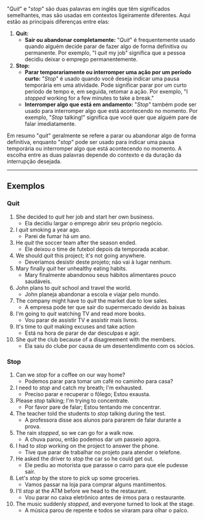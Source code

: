 "*Quit*" e "*stop*" são duas palavras em inglês que têm significados semelhantes, mas são usadas em contextos ligeiramente diferentes. Aqui estão as principais diferenças entre elas:

1. **Quit:**
	- **Sair ou abandonar completamente:** "*Quit*" é frequentemente usado quando alguém decide parar de fazer algo de forma definitiva ou permanente. Por exemplo, "I *quit* my job" significa que a pessoa decidiu deixar o emprego permanentemente.
2. **Stop:**
	- **Parar temporariamente ou interromper uma ação por um período curto:** "*Stop*" é usado quando você deseja indicar uma pausa temporária em uma atividade. Pode significar parar por um curto período de tempo e, em seguida, retomar a ação. Por exemplo, "I *stopped* working for a few minutes to take a break."
	- **Interromper algo que está em andamento:** "*Stop*" também pode ser usado para interromper algo que está acontecendo no momento. Por exemplo, "*Stop* talking!" significa que você quer que alguém pare de falar imediatamente.

Em resumo "*quit*" geralmente se refere a parar ou abandonar algo de forma definitiva, enquanto "*stop*" pode ser usado para indicar uma pausa temporária ou interromper algo que está acontecendo no momento. A escolha entre as duas palavras depende do contexto e da duração da interrupção desejada.

---

## Exemplos

### **Quit**
1. She decided to *quit* her job and start her own business.
	- Ela decidiu largar o emprego abrir seu próprio negócio.
2. I *quit* smoking a year ago.
	- Parei de fumar há um ano.
3. He *quit* the soccer team after the season ended.
	- Ele deixou o time de futebol depois da temporada acabar.
4. We should *quit* this project; it's not going anywhere.
	- Deveríamos desistir deste projeto; não vai à lugar nenhum.
5. Mary finally *quit* her unhealthy eating habits.
	- Mary finalmente abandonou seus hábitos alimentares pouco saudáveis.
6. John plans to *quit* school and travel the world.
	- John planeja abandonar a escola e viajar pelo mundo.
7. The company might have to *quit* the market due to low sales.
	- A empresa pode ter que sair do supermercado devido às baixas
8. I'm going to *quit* watching TV and read more books.
	- Vou parar de assistir TV e assistir mais livros.
9. It's time to *quit* making excuses and take action
	- Está na hora de parar de dar desculpas e agir.
10. She *quit* the club because of a disagreement with the members.
	- Ela saiu do clube por causa de um desentendimento com os sócios.

### Stop
1. Can we *stop* for a coffee on our way home?
	- Podemos parar para tomar um café no caminho para casa?
2. I need to *stop* and catch my breath; I'm exhausted.
	- Preciso parar e recuperar o fôlego; Estou exausta.
3. Please *stop* talking; I'm trying to concentrate.
	- Por favor pare de falar; Estou tentando me concentrar.
4. The teacher told the students to *stop* talking during the test.
	- A professora disse aos alunos para pararem de falar durante a prova.
5. The rain *stopped*, so we can go for a walk now.
	- A chuva parou, então podemos dar um passeio agora.
6. I had to *stop* working on the project to answer the phone.
	- Tive que parar de trabalhar no projeto para atender o telefone.
7. He asked the driver to *stop* the car so he could get out.
	- Ele pediu ao motorista que parasse o carro para que ele pudesse sair.
8. Let's *stop* by the store to pick up some groceries.
	- Vamos passar na loja para comprar alguns mantimentos.
9. I'll *stop* at the ATM before we head to the restaurant.
	- Vou parar no caixa eletrônico antes de irmos para o restaurante.
10. The music suddenly *stopped*, and everyone turned to look at the stage.
	- A música parou de repente e todos se viraram para olhar o palco.